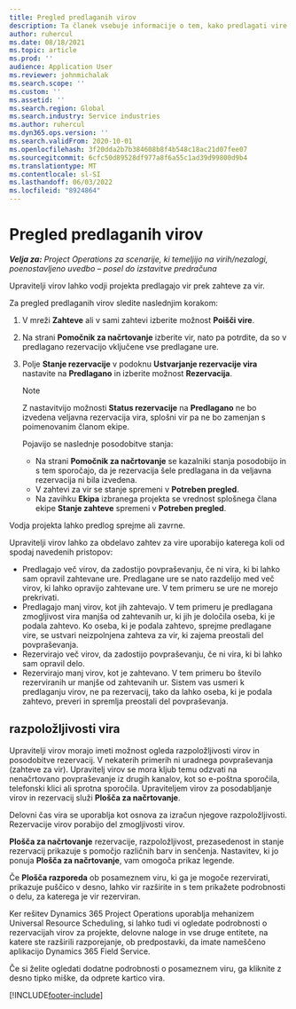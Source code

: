 ```yaml
---
title: Pregled predlaganih virov
description: Ta članek vsebuje informacije o tem, kako predlagati vire projekta.
author: ruhercul
ms.date: 08/18/2021
ms.topic: article
ms.prod: ''
audience: Application User
ms.reviewer: johnmichalak
ms.search.scope: ''
ms.custom: ''
ms.assetid: ''
ms.search.region: Global
ms.search.industry: Service industries
ms.author: ruhercul
ms.dyn365.ops.version: ''
ms.search.validFrom: 2020-10-01
ms.openlocfilehash: 3f20dda2b7b384608b8f4b548c18ac21d07fee07
ms.sourcegitcommit: 6cfc50d89528df977a8f6a55c1ad39d99800d9b4
ms.translationtype: MT
ms.contentlocale: sl-SI
ms.lasthandoff: 06/03/2022
ms.locfileid: "8924864"
---
```

# <a name="review-proposed-resources"></a>Pregled predlaganih virov

_**Velja za:** Project Operations za scenarije, ki temeljijo na virih/nezalogi, poenostavljeno uvedbo – posel do izstavitve predračuna_

Upravitelji virov lahko vodji projekta predlagajo vir prek zahteve za vir.

Za pregled predlaganih virov sledite naslednjim korakom:

1. V mreži **Zahteve** ali v sami zahtevi izberite možnost **Poišči vire**.
2. Na strani **Pomočnik za načrtovanje** izberite vir, nato pa potrdite, da so v predlagano rezervacijo vključene vse predlagane ure.
3. Polje **Stanje rezervacije** v podoknu **Ustvarjanje rezervacije vira** nastavite na **Predlagano** in izberite možnost **Rezervacija**.

    > [!NOTE]
    > Z nastavitvijo možnosti **Status rezervacije** na **Predlagano** ne bo izvedena veljavna rezervacija vira, splošni vir pa ne bo zamenjan s poimenovanim članom ekipe.

    Pojavijo se naslednje posodobitve stanja:

    - Na strani **Pomočnik za načrtovanje** se kazalniki stanja posodobijo in s tem sporočajo, da je rezervacija šele predlagana in da veljavna rezervacija ni bila izvedena.
    - V zahtevi za vir se stanje spremeni v **Potreben pregled**.
    - Na zavihku **Ekipa** izbranega projekta se vrednost splošnega člana ekipe **Stanje zahteve** spremeni v **Potreben pregled**.

Vodja projekta lahko predlog sprejme ali zavrne.

Upravitelji virov lahko za obdelavo zahtev za vire uporabijo katerega koli od spodaj navedenih pristopov:

- Predlagajo več virov, da zadostijo povpraševanju, če ni vira, ki bi lahko sam opravil zahtevane ure. Predlagane ure se nato razdelijo med več virov, ki lahko opravijo zahtevane ure. V tem primeru se ure ne morejo prekrivati.
- Predlagajo manj virov, kot jih zahtevajo. V tem primeru je predlagana zmogljivost vira manjša od zahtevanih ur, ki jih je določila oseba, ki je podala zahtevo. Ko oseba, ki je podala zahtevo, sprejme predlagane vire, se ustvari neizpolnjena zahteva za vir, ki zajema preostali del povpraševanja.
- Rezervirajo več virov, da zadostijo povpraševanju, če ni vira, ki bi lahko sam opravil delo.
- Rezervirajo manj virov, kot je zahtevano. V tem primeru bo število rezerviranih ur manjše od zahtevanih ur. Sistem vas usmeri k predlaganju virov, ne pa rezervacij, tako da lahko oseba, ki je podala zahtevo, preveri in spremlja preostali del povpraševanja.

## <a name="resource-availability"></a>razpoložljivosti vira

Upravitelji virov morajo imeti možnost ogleda razpoložljivosti virov in posodobitve rezervacij. V nekaterih primerih ni uradnega povpraševanja (zahteve za vir). Upravitelj virov se mora kljub temu odzvati na nenačrtovano povpraševanje iz drugih kanalov, kot so e-poštna sporočila, telefonski klici ali sprotna sporočila. Upraviteljem virov za posodabljanje virov in rezervacij služi **Plošča za načrtovanje**.

Delovni čas vira se uporablja kot osnova za izračun njegove razpoložljivosti. Rezervacije virov porabijo del zmogljivosti virov.

**Plošča za načrtovanje** rezervacije, razpoložljivost, prezasedenost in stanje rezervacij prikazuje s pomočjo različnih barv in senčenja. Nastavitev, ki jo ponuja **Plošča za načrtovanje**, vam omogoča prikaz legende.

Če **Plošča razporeda** ob posameznem viru, ki ga je mogoče rezervirati, prikazuje puščico v desno, lahko vir razširite in s tem prikažete podrobnosti o delu, za katerega je vir rezerviran.

Ker rešitev Dynamics 365 Project Operations uporablja mehanizem Universal Resource Scheduling, si lahko tudi vi ogledate podrobnosti o rezervacijah virov za projekte, delovne naloge in vse druge entitete, na katere ste razširili razporejanje, ob predpostavki, da imate nameščeno aplikacijo Dynamics 365 Field Service.

Če si želite ogledati dodatne podrobnosti o posameznem viru, ga kliknite z desno tipko miške, da odprete kartico vira.



[!INCLUDE[footer-include](../includes/footer-banner.md)]

